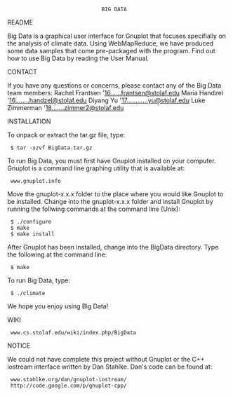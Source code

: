                                   BIG DATA
README

  Big Data is a graphical user interface for Gnuplot that focuses specifially
  on the analysis of climate data. Using WebMapReduce, we have produced some
  data samples that come pre-packaged with the program.  Find out how to use
  Big Data by reading the User Manual.


CONTACT

  If you have any questions or concerns, please contact any of the Big Data
  team members:
  Rachel Frantsen '16......frantsen@stolaf.edu
  Maria Handzel '16........handzel@stolaf.edu
  Diyang Yu '17............yu@stolaf.edu
  Luke Zimmerman '18.......zimmer2@stolaf.edu


INSTALLATION

  To unpack or extract the tar.gz file, type:

     $ tar -xzvf BigData.tar.gz
 
  To run Big Data, you must first have Gnuplot installed on your computer.
  Gnuplot is a command line graphing utility that is available at:

     www.gnuplot.info

  Move the gnuplot-x.x.x folder to the place where you would like Gnuplot
  to be installed. Change into the gnuplot-x.x.x folder and install Gnuplot
  by running the follwing commands at the command line (Unix):

     $ ./configure
     $ make
     $ make install

  After Gnuplot has been installed, change into the BigData directory. Type
  the following at the command line:

     $ make

  To run Big Data, type:

     $ ./climate

  We hope you enjoy using Big Data!


WIKI

     www.cs.stolaf.edu/wiki/index.php/BigData


NOTICE

  We could not have complete this project without Gnuplot or the C++
  iostream interface written by Dan Stahlke. Dan's code can be found at:

     www.stahlke.org/dan/gnuplot-iostream/
     http://code.google.com/p/gnuplot-cpp/


